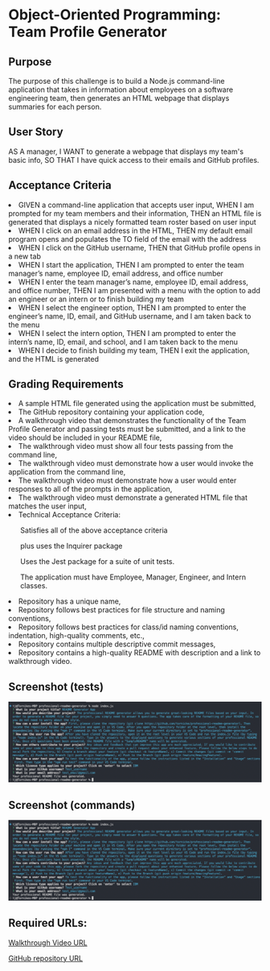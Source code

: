 <h1>Object-Oriented Programming: Team Profile Generator</h1>

<h2>Purpose</h2>
<p>The purpose of this challenge is to build a Node.js command-line application that takes in information about employees on a software engineering team, then generates an HTML webpage that displays summaries for each person.</p>

<h2>User Story</h2>
<p>AS A manager, I WANT to generate a webpage that displays my team's basic info, SO THAT I have quick access to their emails and GitHub profiles.</p>

<h2>Acceptance Criteria</h2>
<li>GIVEN a command-line application that accepts user input, WHEN I am prompted for my team members and their information, THEN an HTML file is generated that displays a nicely formatted team roster based on user input</li>
<li>WHEN I click on an email address in the HTML, THEN my default email program opens and populates the TO field of the email with the address
</li>
<li>WHEN I click on the GitHub username, THEN that GitHub profile opens in a new tab
</li>
<li>WHEN I start the application, THEN I am prompted to enter the team manager’s name, employee ID, email address, and office number
</li>
<li>WHEN I enter the team manager’s name, employee ID, email address, and office number, THEN I am presented with a menu with the option to add an engineer or an intern or to finish building my team
</li>
<li>WHEN I select the engineer option, THEN I am prompted to enter the engineer’s name, ID, email, and GitHub username, and I am taken back to the menu
</li>
<li>WHEN I select the intern option, THEN I am prompted to enter the intern’s name, ID, email, and school, and I am taken back to the menu
</li>
<li>WHEN I decide to finish building my team, THEN I exit the application, and the HTML is generated
</li>

<h2>Grading Requirements</h2>
<li>A sample HTML file generated using the application must be submitted,</li>
<li>The GitHub repository containing your application code,</li>
<li>A walkthrough video that demonstrates the functionality of the Team Profile Generator and passing tests must be submitted, and a link to the video should be included in your README file,</li>
<li>The walkthrough video must show all four tests passing from the command line,</li>
<li>The walkthrough video must demonstrate how a user would invoke the application from the command line,</li>
<li>The walkthrough video must demonstrate how a user would enter responses to all of the prompts in the application,</li>
<li>The walkthrough video must demonstrate a generated HTML file that matches the user input,</li>
<li>Technical Acceptance Criteria:</li>
<ul>Satisfies all of the above acceptance criteria</ul>
<ul>plus uses the Inquirer package</ul>
<ul>Uses the Jest package for a suite of unit tests.</ul>
<ul>The application must have Employee, Manager, Engineer, and Intern classes.</ul>
<li>Repository has a unique name,</li>
<li>Repository follows best practices for file structure and naming conventions,</li>
<li>Repository follows best practices for class/id naming conventions, indentation, high-quality comments, etc.,</li>
<li>Repository contains multiple descriptive commit messages,</li>
<li>Repository contains a high-quality README with description and a link to walkthrough video.</li>

<h2>Screenshot (tests)</h2>

![image](https://github.com/tornicke/professional-readme-generator/blob/main/Assets/images/Screenshot-index.png)

<h2>Screenshot (commands)</h2>

![image](https://github.com/tornicke/professional-readme-generator/blob/main/Assets/images/Screenshot-index.png)

<h2>Required URLs:</h2>

[Walkthrough Video URL](https://drive.google.com/file/d/1Fx-B-us0Vq4NVm0PG1F13R-j7Vno2pow/view?usp=sharing)

[GitHub repository URL](https://github.com/tornicke/team-profile-generator)
